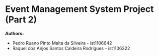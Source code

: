 # Event Management System Project (Part 2)

**Authors:**
  - Pedro Ruano Pinto Malta da Silveira - ist1106642
  - Raquel dos Anjos Santos Caldeira Rodrigues - ist1106322
